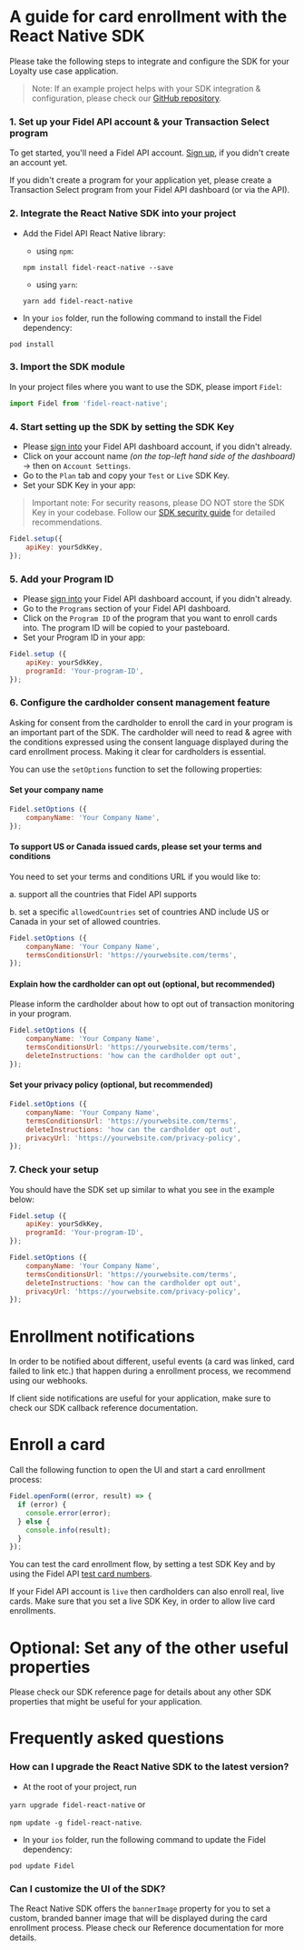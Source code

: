 # A guide for card enrollment with the React Native SDK

Please take the following steps to integrate and configure the SDK for your Loyalty use case application.

> Note: If an example project helps with your SDK integration & configuration, please check our [GitHub repository](https://github.com/FidelLimited/rn-sdk).

### 1. Set up your Fidel API account & your Transaction Select program

To get started, you'll need a Fidel API account. [Sign up](https://dashboard.fidel.uk/sign-up), if you didn't create an account yet.

If you didn't create a program for your application yet, please create a Transaction Select program from your Fidel API dashboard (or via the API).

### 2. Integrate the React Native SDK into your project

- Add the Fidel API React Native library:
    - using `npm`: 
    ```
    npm install fidel-react-native --save
    ```
    - using `yarn`:
    ```
    yarn add fidel-react-native
    ```

- In your `ios` folder, run the following command to install the Fidel dependency:

```
pod install
```

### 3. Import the SDK module

In your project files where you want to use the SDK, please import `Fidel`:

```js
import Fidel from 'fidel-react-native';
```

### 4. Start setting up the SDK by setting the SDK Key

- Please [sign into](https://dashboard.fidel.uk/sign-in) your Fidel API dashboard account, if you didn't already.
- Click on your account name _(on the top-left hand side of the dashboard)_ -> then on `Account Settings`.
- Go to the `Plan` tab and copy your `Test` or `Live` SDK Key.
- Set your SDK Key in your app:

> Important note: For security reasons, please DO NOT store the SDK Key in your codebase. Follow our [SDK security guide](/select/sdks/security-guidelines) for detailed recommendations.

```javascript
Fidel.setup({
    apiKey: yourSdkKey,
});
```

### 5. Add your Program ID

- Please [sign into](https://dashboard.fidel.uk/sign-in) your Fidel API dashboard account, if you didn't already.
- Go to the `Programs` section of your Fidel API dashboard.
- Click on the `Program ID` of the program that you want to enroll cards into. The program ID will be copied to your pasteboard.
- Set your Program ID in your app:

```javascript
Fidel.setup ({
    apiKey: yourSdkKey,
    programId: 'Your-program-ID',
});
```

### 6. Configure the cardholder consent management feature

Asking for consent from the cardholder to enroll the card in your program is an important part of the SDK. The cardholder will need to read & agree with the conditions expressed using the consent language displayed during the card enrollment process. Making it clear for cardholders is essential.

You can use the `setOptions` function to set the following properties:

#### Set your company name

```javascript
Fidel.setOptions ({
    companyName: 'Your Company Name',
});
```

#### To support US or Canada issued cards, please set your terms and conditions

You need to set your terms and conditions URL if you would like to:

a. support all the countries that Fidel API supports

b. set a specific `allowedCountries` set of countries AND include US or Canada in your set of allowed countries.

```javascript
Fidel.setOptions ({
    companyName: 'Your Company Name',
    termsConditionsUrl: 'https://yourwebsite.com/terms',
});
```

#### Explain how the cardholder can opt out (optional, but recommended)

Please inform the cardholder about how to opt out of transaction monitoring in your program.

```javascript
Fidel.setOptions ({
    companyName: 'Your Company Name',
    termsConditionsUrl: 'https://yourwebsite.com/terms',
    deleteInstructions: 'how can the cardholder opt out',
});
```

#### Set your privacy policy (optional, but recommended)

```javascript
Fidel.setOptions ({
    companyName: 'Your Company Name',
    termsConditionsUrl: 'https://yourwebsite.com/terms',
    deleteInstructions: 'how can the cardholder opt out',
    privacyUrl: 'https://yourwebsite.com/privacy-policy',
});
```

### 7. Check your setup

You should have the SDK set up similar to what you see in the example below:

```javascript
Fidel.setup ({
    apiKey: yourSdkKey,
    programId: 'Your-program-ID',
});

Fidel.setOptions ({
    companyName: 'Your Company Name',
    termsConditionsUrl: 'https://yourwebsite.com/terms',
    deleteInstructions: 'how can the cardholder opt out',
    privacyUrl: 'https://yourwebsite.com/privacy-policy',
});
```

# Enrollment notifications

In order to be notified about different, useful events (a card was linked, card failed to link etc.) that happen during a enrollment process, we recommend using our webhooks.

If client side notifications are useful for your application, make sure to check our SDK callback reference documentation.

# Enroll a card

Call the following function to open the UI and start a card enrollment process:

```javascript
Fidel.openForm((error, result) => {
  if (error) {
    console.error(error);
  } else {
    console.info(result);
  }
});
```
You can test the card enrollment flow, by setting a test SDK Key and by using the Fidel API [test card numbers](/select/cards/#test-card-numbers).

If your Fidel API account is `live` then cardholders can also enroll real, live cards. Make sure that you set a live SDK Key, in order to allow live card enrollments.

# Optional: Set any of the other useful properties

Please check our SDK reference page for details about any other SDK properties that might be useful for your application.

# Frequently asked questions

### How can I upgrade the React Native SDK to the latest version?

- At the root of your project, run 

`yarn upgrade fidel-react-native` or 

`npm update -g fidel-react-native`.

- In your `ios` folder, run the following command to update the Fidel dependency:
```
pod update Fidel
```

### Can I customize the UI of the SDK?

The React Native SDK offers the `bannerImage` property for you to set a custom, branded banner image that will be displayed during the card enrollment process. Please check our Reference documentation for more details.
